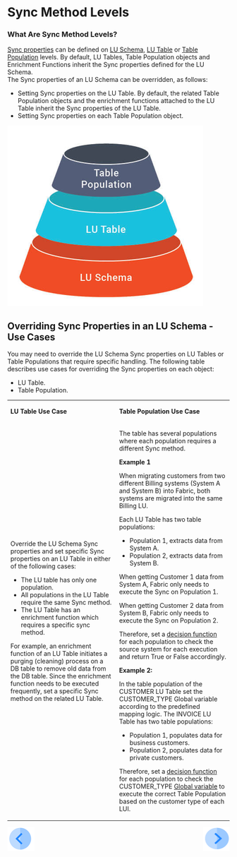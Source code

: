 # Sync Method Levels

### What Are Sync Method Levels?

[Sync properties](/articles/14_sync_LU_instance/04_sync_methods.md) can be defined on [LU Schema,](/articles/03_logical_units/03_LU_schema_window.md) [LU Table](/articles/06_LU_tables/01_LU_tables_overview.md) or [Table Population](/articles/07_table_population/01_table_population_overview.md) levels. By default, LU Tables, Table Population objects and Enrichment Functions inherit the Sync properties defined for the LU Schema.\
The Sync properties of an LU Schema can be overridden, as follows:
* Setting Sync properties on the LU Table. By default, the related Table Population objects and the enrichment functions attached to the LU Table inherit the Sync properties of the LU Table.
* Setting Sync properties on each Table Population object. 

![image](/articles/14_sync_LU_instance/images/6_6_1_sync_levels.png)

## Overriding Sync Properties in an LU Schema - Use Cases

You may need to override the LU Schema Sync properties on LU Tables or Table Populations that require specific handling. The following table describes use cases for overriding the Sync properties on each object:
* LU Table.
* Table Population.

<table width="800">
<tbody>
<tr>
<td width="400pxl">
<p><strong>LU Table Use Case</strong></p>
</td>
<td width="400pxl">
<p><strong>Table Population Use Case</strong></p>
</td>
</tr>
<tr>
<td width="274">
<p>Override the LU Schema Sync properties and set specific Sync properties on an LU Table in either of the following cases:</p>
<ul>
<li>The LU table has only one population.</li>
<li>All populations in the LU Table require the same Sync method.</li>
<li>The LU Table has an enrichment function which requires a specific sync method.</li>
</ul>
<p>For example, an enrichment function of an LU Table initiates a purging (cleaning) process on a DB table to remove old data from the DB table. Since the enrichment function needs to be executed frequently, set a specific Sync method on the related LU Table.</p>
</td>
<td width="386">
<p>The table has several populations where each population requires a different Sync method.</p>
<p><strong>Example 1 </strong></p>
<p>When migrating customers from two different Billing systems (System A and System B) into Fabric, both systems are migrated into the same Billing LU.</p>
<p>Each LU Table has two table populations:</p>
<ul>
<li>Population 1, extracts data from System A.</li>
<li>Population 2, extracts data from System B.</li>
</ul>
<p>When getting Customer 1 data from System A, Fabric only needs to execute the Sync on Population 1. &nbsp;</p>
<p>When getting Customer 2 data from System B, Fabric only needs to execute the Sync on Population 2.</p>
<p>Therefore, set a <a href="/articles/14_sync_LU_instance/05_sync_decision_functions.md">decision function</a> for each population to check the source system for each execution and return True or False accordingly.</p>
<p><strong>Example 2:</strong></p>
<p>In the table population of the CUSTOMER LU Table set the CUSTOMER_TYPE Global variable according to the predefined mapping logic. The INVOICE LU Table has two table populations:</p>
<ul>
<li>Population 1, populates data for business customers.</li>
<li>Population 2, populates data for private customers.</li>
</ul>
<p>Therefore, set a <a href="/articles/14_sync_LU_instance/05_sync_decision_functions.md">decision function</a> for each population to check the CUSTOMER_TYPE <a href="/articles/08_globals/01_globals_overview.md">Global variable</a> to execute the correct Table Population based on the customer type of each LUI.</p>
</td>
</tr>
</tbody>
</table>


[![Previous](/articles/images/Previous.png)](/articles/14_sync_LU_instance/06_sync_decision_functions_recommendations.md)[<img align="right" width="60" height="54" src="/articles/images/Next.png">](/articles/14_sync_LU_instance/08_sync_timeout.md)





 
